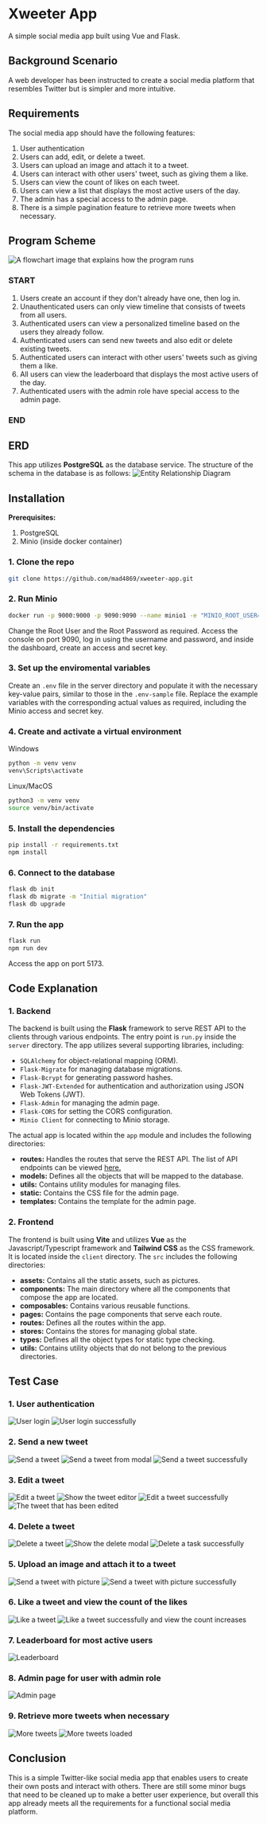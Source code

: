 # Xweeter App

A simple social media app built using Vue and Flask.

## Background Scenario

A web developer has been instructed to create a social media platform that resembles Twitter but is simpler and more intuitive.

## Requirements

The social media app should have the following features:

1. User authentication
2. Users can add, edit, or delete a tweet.
3. Users can upload an image and attach it to a tweet.
4. Users can interact with other users' tweet, such as giving them a like.
5. Users can view the count of likes on each tweet.
6. Users can view a list that displays the most active users of the day.
7. The admin has a special access to the admin page.
8. There is a simple pagination feature to retrieve more tweets when necessary.

## Program Scheme

![A flowchart image that explains how the program runs](docs/user-journey-flowchart.jpg)

### START

1. Users create an account if they don't already have one, then log in.
2. Unauthenticated users can only view timeline that consists of tweets from all users.
3. Authenticated users can view a personalized timeline based on the users they already follow.
4. Authenticated users can send new tweets and also edit or delete existing tweets.
5. Authenticated users can interact with other users' tweets such as giving them a like.
6. All users can view the leaderboard that displays the most active users of the day.
7. Authenticated users with the admin role have special access to the admin page.

### END

## ERD

This app utilizes __PostgreSQL__ as the database service. The structure of the schema in the database is as follows:
![Entity Relationship Diagram](docs/erd.png)

## Installation

__Prerequisites:__

1. PostgreSQL
2. Minio (inside docker container)

### 1. Clone the repo

```bash
git clone https://github.com/mad4869/xweeter-app.git
```

### 2. Run Minio

```bash
docker run -p 9000:9000 -p 9090:9090 --name minio1 -e "MINIO_ROOT_USER=ROOTUSER" -e "MINIO_ROOT_PASSWORD=CHANGEME123" quay.io/minio/minio server /data --console-address ":9090"
```

Change the Root User and the Root Password as required. Access the console on port 9090, log in using the username and password, and inside the dashboard, create an access and secret key.

### 3. Set up the enviromental variables

Create an `.env` file in the server directory and populate it with the necessary key-value pairs, similar to those in the `.env-sample` file. Replace the example variables with the corresponding actual values as required, including the Minio access and secret key.

### 4. Create and activate a virtual environment

Windows

```bash
python -m venv venv
venv\Scripts\activate
```

Linux/MacOS

```bash
python3 -m venv venv
source venv/bin/activate
```

### 5. Install the dependencies

```bash
pip install -r requirements.txt
npm install
```

### 6. Connect to the database

```bash
flask db init
flask db migrate -m "Initial migration"
flask db upgrade
```

### 7. Run the app

```bash
flask run
npm run dev
```

Access the app on port 5173.

## Code Explanation

### 1. Backend

The backend is built using the __Flask__ framework to serve REST API to the clients through various endpoints. The entry point is `run.py` inside the `server` directory. The app utilizes several supporting libraries, including:

- `SQLAlchemy` for object-relational mapping (ORM).
- `Flask-Migrate` for managing database migrations.
- `Flask-Bcrypt` for generating password hashes.
- `Flask-JWT-Extended` for authentication and authorization using JSON Web Tokens (JWT).
- `Flask-Admin` for managing the admin page.
- `Flask-CORS` for setting the CORS configuration.
- `Minio Client` for connecting to Minio storage.

The actual app is located within the `app` module and includes the following directories:

- __routes:__ Handles the routes that serve the REST API. The list of API endpoints can be viewed [here.](https://documenter.getpostman.com/view/11633108/2s9YXe953W)
- __models:__ Defines all the objects that will be mapped to the database.
- __utils:__ Contains utility modules for managing files.
- __static:__ Contains the CSS file for the admin page.
- __templates:__ Contains the template for the admin page.

### 2. Frontend

The frontend is built using __Vite__ and utilizes __Vue__ as the Javascript/Typescript framework and __Tailwind CSS__ as the CSS framework. It is located inside the `client` directory. The `src` includes the following directories:

- __assets:__ Contains all the static assets, such as pictures.
- __components:__ The main directory where all the components that compose the app are located.
- __composables:__ Contains various reusable functions.
- __pages:__ Contains the page components that serve each route.
- __routes:__ Defines all the routes within the app.
- __stores:__ Contains the stores for managing global state.
- __types:__ Defines all the object types for static type checking.
- __utils:__ Contains utility objects that do not belong to the previous directories.

## Test Case

### 1. User authentication

![User login](docs/test/login.png)
![User login successfully](docs/test/login_success.png)

### 2. Send a new tweet

![Send a tweet](docs/test/new_xweet.png)
![Send a tweet from modal](docs/test/new_xweet_modal.png)
![Send a tweet successfully](docs/test/new_xweet_successful.png)

### 3. Edit a tweet

![Edit a tweet](docs/test/edit_xweet.png)
![Show the tweet editor](docs/test/edit_xweet_editor.png)
![Edit a tweet successfully](docs/test/edit_xweet_success.png)
![The tweet that has been edited](docs/test/edited_xweet.png)

### 4. Delete a tweet

![Delete a tweet](docs/test/delete_xweet.png)
![Show the delete modal](docs/test/delete_xweet_modal.png)
![Delete a task successfully](docs/test/delete_xweet_success.png)

### 5. Upload an image and attach it to a tweet

![Send a tweet with picture](docs/test/upload_image.png)
![Send a tweet with picture successfully](docs/test/upload_image_success.png)

### 6. Like a tweet and view the count of the likes

![Like a tweet](docs/test/like_xweet.png)
![Like a tweet successfully and view the count increases](docs/test/like_xweet_success.png)

### 7. Leaderboard for most active users

![Leaderboard](docs/test/leaderboard.png)

### 8. Admin page for user with admin role

![Admin page](docs/test/admin_page.png)

### 9. Retrieve more tweets when necessary

![More tweets](docs/test/more_xweet.png)
![More tweets loaded](docs/test/more_xweet_success.png)

## Conclusion

This is a simple Twitter-like social media app that enables users to create their own posts and interact with others. There are still some minor bugs that need to be cleaned up to make a better user experience, but overall this app already meets all the requirements for a functional social media platform.

